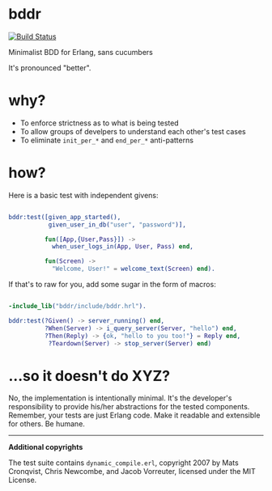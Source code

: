 bddr
====
[![Build
Status](https://travis-ci.org/pzel/bddr.svg?branch=master)](https://travis-ci.org/pzel/bddr)

Minimalist BDD for Erlang, sans cucumbers

It's pronounced "better". 

why?
====

- To enforce strictness as to what is being tested
- To allow groups of develpers to understand each other's test cases
- To eliminate `init_per_*` and `end_per_*` anti-patterns

how?
====

Here is a basic test with independent givens:

```erlang

bddr:test([given_app_started(),
           given_user_in_db("user", "password")],

          fun([App,{User,Pass}]) ->
            when_user_logs_in(App, User, Pass) end,

          fun(Screen) ->
            "Welcome, User!" = welcome_text(Screen) end).

```

If that's to raw for you, add some sugar in the form of macros: 

```erlang

-include_lib("bddr/include/bddr.hrl").

bddr:test(?Given() -> server_running() end,
          ?When(Server) -> i_query_server(Server, "hello") end,
          ?Then(Reply) -> {ok, "hello to you too!"} = Reply end,
           ?Teardown(Server) -> stop_server(Server) end)

```



...so it doesn't do XYZ?
========================

No, the implementation is intentionally minimal. It's the developer's
responsibility to provide his/her abstractions for the tested
components. Remember, your tests are just Erlang code. Make it readable and
extensible for others. Be humane.


-------------------------------------------------------------------------------

**Additional copyrights**

The test suite contains `dynamic_compile.erl`, copyright 2007 by Mats Cronqvist,
Chris Newcombe, and Jacob Vorreuter, licensed under the MIT License.

